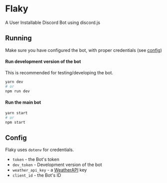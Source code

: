 # Flaky

A User Installable Discord Bot using discord.js

## Running

Make sure you have configured the bot, with proper credentials (see [config](#config))

#### Run development version of the bot

This is recommended for testing/developing the bot.

```sh
yarn dev
# or
npm run dev
```

#### Run the main bot

```sh
yarn start
# or
npm start
```

## Config

Flaky uses `dotenv` for credentials.

-   `token` - the Bot's token
-   `dev_token` - Development version of the bot
-   `weather_api_key` - a [WeatherAPI](https://weatherapi.com) key
-   `client_id` - the Bot's ID
